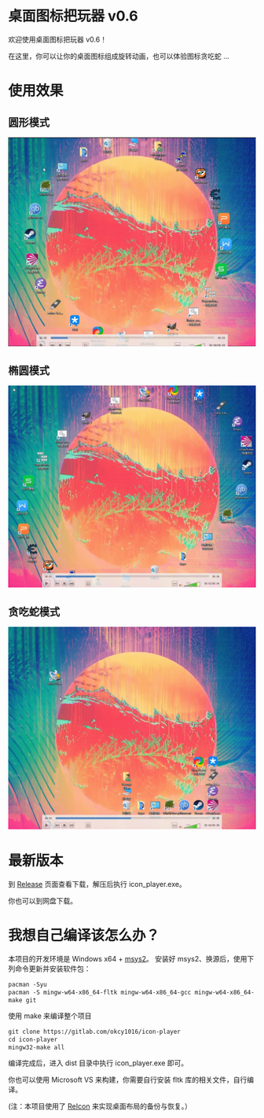 # 桌面图标把玩器 v0.6
欢迎使用桌面图标把玩器 v0.6！

在这里，你可以让你的桌面图标组成旋转动画，也可以体验图标贪吃蛇 ...

# 使用效果
## 圆形模式
![Alt text](screenshots/circle_mode.jpg?raw=true)
## 椭圆模式
![Alt text](screenshots/ellipse_mode.jpg?raw=true)
## 贪吃蛇模式
![Alt text](screenshots/snake_game_mode.jpg?raw=true)

# 最新版本
到 [Release](https://gitlab.com) 页面查看下载，解压后执行 icon_player.exe。

你也可以到网盘下载。

# 我想自己编译该怎么办？
本项目的开发环境是 Windows x64 + [msys2](https://www.msys2.org/)。
安装好 msys2、换源后，使用下列命令更新并安装软件包：
```shell
pacman -Syu
pacman -S mingw-w64-x86_64-fltk mingw-w64-x86_64-gcc mingw-w64-x86_64-make git
```

使用 make 来编译整个项目
```shell
git clone https://gitlab.com/okcy1016/icon-player
cd icon-player
mingw32-make all
```

编译完成后，进入 dist 目录中执行 icon_player.exe 即可。


你也可以使用 Microsoft VS 来构建，你需要自行安装 fltk 库的相关文件，自行编译。

(注：本项目使用了 [ReIcon](https://www.sordum.org/8366/reicon-v1-9-restore-desktop-icon-layouts/) 来实现桌面布局的备份与恢复。）